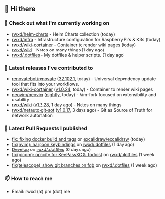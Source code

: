 ## 👋 Hi there

### 👷 Check out what I'm currently working on


- [rwxd/helm-charts](https://github.com/rwxd/helm-charts) - Helm Charts collection (today)
- [rwxd/infra](https://github.com/rwxd/infra) - Infrastructure configuration for Raspberry Pi&#39;s &amp; K3s (today)
- [rwxd/wiki-container](https://github.com/rwxd/wiki-container) - Container to render wiki pages (today)
- [rwxd/wiki](https://github.com/rwxd/wiki) - Notes on many things (1 day ago)
- [rwxd/.dotfiles](https://github.com/rwxd/.dotfiles) - My dotfiles &amp; helper scripts. (1 day ago)

### 🔭 Latest releases I've contributed to


- [renovatebot/renovate](https://github.com/renovatebot/renovate) ([32.102.1](https://github.com/renovatebot/renovate/releases/tag/32.102.1), today) - Universal dependency update tool that fits into your workflows.
- [rwxd/wiki-container](https://github.com/rwxd/wiki-container) ([v1.0.24](https://github.com/rwxd/wiki-container/releases/tag/v1.0.24), today) - Container to render wiki pages
- [neovim/neovim](https://github.com/neovim/neovim) ([nightly](https://github.com/neovim/neovim/releases/tag/nightly), today) - Vim-fork focused on extensibility and usability
- [rwxd/wiki](https://github.com/rwxd/wiki) ([v1.2.28](https://github.com/rwxd/wiki/releases/tag/v1.2.28), 1 day ago) - Notes on many things
- [rwxd/netauto-git-sot](https://github.com/rwxd/netauto-git-sot) ([v1.0.17](https://github.com/rwxd/netauto-git-sot/releases/tag/v1.0.17), 3 days ago) - Git as Source of Truth for network automation

### 🔨 Latest Pull Requests I published


- [fix: fixing docker build and tags](https://github.com/excalidraw/excalidraw/pull/5381) on [excalidraw/excalidraw](https://github.com/excalidraw/excalidraw) (today)
- [fix(nvim): harpoon keybindings](https://github.com/rwxd/.dotfiles/pull/14) on [rwxd/.dotfiles](https://github.com/rwxd/.dotfiles) (1 day ago)
- [Develop](https://github.com/rwxd/.dotfiles/pull/13) on [rwxd/.dotfiles](https://github.com/rwxd/.dotfiles) (6 days ago)
- [fix(picom): opacity for KeePassXC &amp; Todoist](https://github.com/rwxd/.dotfiles/pull/12) on [rwxd/.dotfiles](https://github.com/rwxd/.dotfiles) (1 week ago)
- [fix(telescope): show git branches on fgb](https://github.com/rwxd/.dotfiles/pull/11) on [rwxd/.dotfiles](https://github.com/rwxd/.dotfiles) (1 week ago)

### 📫 How to reach me

- Email: rwxd (at) pm (dot) me
